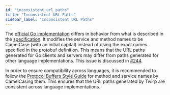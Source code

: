 ```yaml
---
id: "inconsistent_url_paths"
title: "Inconsistent URL Paths"
sidebar_label: "Inconsistent URL Paths"
---
```


The [official Go implementation](https://github.com/twitchtv/twirp) differs in behavior from what is described in the [specification](https://twitchtv.github.io/twirp/docs/spec_v5.html). It modifies the service and method names to be CamelCase (with an initial capital) instead of using the exact names specified in the protobuf definition. This means that the URL paths generated for Go clients and servers may differ from paths generated for other language implementations. This issue is discussed in [#244](https://github.com/twitchtv/twirp/issues/244).

In order to ensure compatibility across languages, it is recommended to follow the [Protocol Buffers Style Guide](https://developers.google.com/protocol-buffers/docs/style#services) for method and service names by CamelCasing them. This ensures that the URL paths generated by Twirp are consistent across language implementations.
